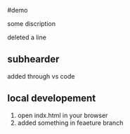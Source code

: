 #demo

some discription

deleted a line

## subhearder
added through vs code
## local developement
1. open indx.html in your browser
2. added something in feaeture branch